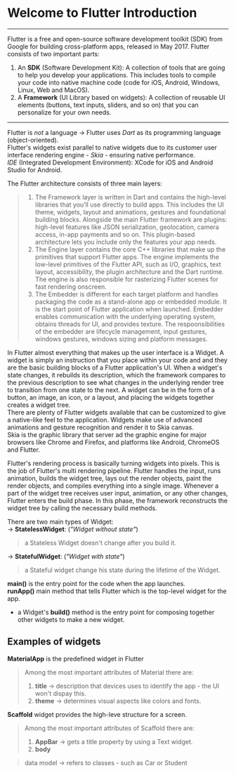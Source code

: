 Welcome to Flutter Introduction
===============================
-------------------------------

Flutter is a free and open-source software development toolkit (SDK) from Google for building cross-platform apps, released in May 2017. 
Flutter consists of two important parts:  
1. An **SDK** (Software Development Kit): A collection of tools that are going to help you develop your applications. This includes tools to compile your code into native machine code (code for iOS, Android, Windows, Linux, Web and MacOS).  
2. A **Framework** (UI Library based on widgets): A collection of reusable UI elements (buttons, text inputs, sliders, and so on) that you can personalize for your own needs.  

-------------------------------

Flutter is _not_ a language -> Flutter uses *Dart* as its programming language (object-oriented).  
Flutter's widgets exist parallel to native widgets due to its customer user interface rendering
engine - *Skia* - ensuring native performance.  
*IDE* (Integrated Development Environment): XCode for iOS and Android Studio for Android.  

The Flutter architecture consists of three main layers:  
 > 1. The Framework layer is written in Dart and contains the high-level libraries that you’ll use directly to build apps. This includes the UI theme, widgets, layout and animations, gestures and foundational building blocks. Alongside the main Flutter framework are plugins: high-level features like JSON serialization, geolocation, camera access, in-app payments and so on. This plugin-based architecture lets you include only the features your app needs.
 > 2. The Engine layer contains the core C++ libraries that make up the primitives that support Flutter apps. The engine implements the low-level primitives of the Flutter API, such as I/O, graphics, text layout, accessibility, the plugin architecture and the Dart runtime. The engine is also responsible for rasterizing Flutter scenes for fast rendering onscreen.
 > 3. The Embedder is different for each target platform and handles packaging the code as a stand-alone app or embedded module. It is the start point of Flutter application when launched. Embedder enables communication with the underlying operating system, obtains threads for UI, and provides texture. The respoonsibilities of the embedder are lifecycle management, input gestures, windows gestures, windows sizing and platform messages.

In Flutter almost everything that makes up the user interface is a Widget. A widget is simply an instruction that you place within your code and and they are the basic building blocks of a Flutter application's UI. When a widget's state changes, it rebuilds its description, which the framework compares to the previous description to see what changes in the underlying render tree to transition from one state to the next. A widget can be in the form of a button, an image, an icon, or a layout, and placing the widgets together creates a widget tree.  
There are plenty of Flutter widgets available that can be customized to give a native-like feel to the application. Widgets make use of advanced animations and gesture recognition and render it to Skia canvas.  
Skia is the graphic library that server ad the graphic engine for major browsers like Chrome and Firefox, and platforms like Android, ChromeOS and Flutter.

Flutter's rendering process is basically turning widgets into pixels. This is the job of Flutter's multi rendering pipeline. Flutter handles the input, runs animation, builds the widget tree, lays out the render objects, paint the render objects, and compiles everything into a single image. Whenever a part of the widget tree receives user input, animation, or any other changes, Flutter enters the build phase. In this phase, the framework reconstructs the widget tree by calling the necessary build methods.  

There are two main types of Widget:  
->  __StatelessWidget__: (*"Widget without state"*)  
> a Stateless Widget doesn't change after you build it.  

->  __StatefulWidget__: (*"Widget with state"*)  
> a Stateful widget change his state during the lifetime of the Widget.  

__main()__ is the entry point for the code when the app launches.  
__runApp()__ main method that tells Flutter which is the top-level widget for the app.  

- a Widget's __build()__ method is the entry point for composing together other widgets to make a
  new widget.

## Examples of widgets  
__MaterialApp__ is the predefined widget in Flutter  
  > Among the most important attributes of Material there are:
  > 1. __title__ -> description that devices uses to identify the app - the UI won't dispay this.
  > 2. __theme__ -> determines visual aspects like colors and fonts.
  
__Scaffold__ widget provides the high-leve structure for a screen.  
  > Among the most important attributes of Scaffold there are:
  > 1. __AppBar__ -> gets a title property by using a Text widget.
  > 2. __body__

  > data model -> refers to classes - such as Car or Student
